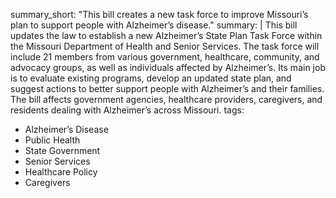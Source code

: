 summary_short: "This bill creates a new task force to improve Missouri’s plan to support people with Alzheimer’s disease."
summary: |
  This bill updates the law to establish a new Alzheimer’s State Plan Task Force within the Missouri Department of Health and Senior Services. The task force will include 21 members from various government, healthcare, community, and advocacy groups, as well as individuals affected by Alzheimer’s. Its main job is to evaluate existing programs, develop an updated state plan, and suggest actions to better support people with Alzheimer’s and their families. The bill affects government agencies, healthcare providers, caregivers, and residents dealing with Alzheimer’s across Missouri.
tags:
  - Alzheimer’s Disease
  - Public Health
  - State Government
  - Senior Services
  - Healthcare Policy
  - Caregivers
